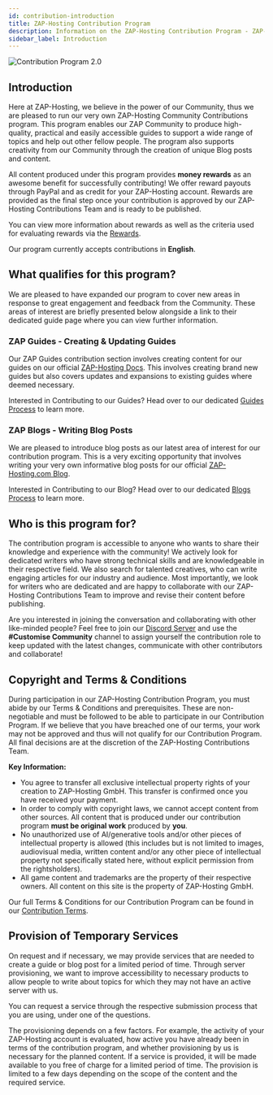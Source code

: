 ```yaml
---
id: contribution-introduction
title: ZAP-Hosting Contribution Program
description: Information on the ZAP-Hosting Contribution Program - ZAP-Hosting.com documentation
sidebar_label: Introduction
---
```


![Contribution Program 2.0](https://screensaver01.zap-hosting.com/index.php/s/djbjL5gHGRCYAzq/preview)

## Introduction

Here at ZAP-Hosting, we believe in the power of our Community, thus we are pleased to run our very own ZAP-Hosting Community Contributions program. This program enables our ZAP Community to produce high-quality, practical and easily accessible guides to support a wide range of topics and help out other fellow people. The program also supports creativity from our Community through the creation of unique Blog posts and content.

All content produced under this program provides **money rewards** as an awesome benefit for successfully contributing! We offer reward payouts through PayPal and as credit for your ZAP-Hosting account. Rewards are provided as the final step once your contribution is approved by our ZAP-Hosting Contributions Team and is ready to be published.

You can view more information about rewards as well as the criteria used for evaluating rewards via the [Rewards](contribution-rewards.md).

Our program currently accepts contributions in **English**.

## What qualifies for this program?

We are pleased to have expanded our program to cover new areas in response to great engagement and feedback from the Community. These areas of interest are briefly presented below alongside a link to their dedicated guide page where you can view further information.

### ZAP Guides - Creating & Updating Guides

Our ZAP Guides contribution section involves creating content for our guides on our official [ZAP-Hosting Docs](https://zap-hosting.com/guides/). This involves creating brand new guides but also covers updates and expansions to existing guides where deemed necessary.

Interested in Contributing to our Guides? Head over to our dedicated [Guides Process](contribution-guides.md) to learn more.

### ZAP Blogs - Writing Blog Posts

We are pleased to introduce blog posts as our latest area of interest for our contribution program. This is a very exciting opportunity that involves writing your very own informative blog posts for our official [ZAP-Hosting.com Blog](https://zap-hosting.com/en/blog/).

Interested in Contributing to our Blog? Head over to our dedicated [Blogs Process](contribution-blogs.md) to learn more.

## Who is this program for?

The contribution program is accessible to anyone who wants to share their knowledge and experience with the community! We actively look for dedicated writers who have strong technical skills and are knowledgeable in their respective field. We also search for talented creatives, who can write engaging articles for our industry and audience. Most importantly, we look for writers who are dedicated and are happy to collaborate with our ZAP-Hosting Contributions Team to improve and revise their content before publishing.

Are you interested in joining the conversation and collaborating with other like-minded people? Feel free to join our [Discord Server](https://discord.com/invite/zaphosting) and use the **#Customise Community** channel to assign yourself the contribution role to keep updated with the latest changes, communicate with other contributors and collaborate!

## Copyright and Terms & Conditions

During participation in our ZAP-Hosting Contribution Program, you must abide by our Terms & Conditions and prerequisites. These are non-negotiable and must be followed to be able to participate in our Contribution Program. If we believe that you have breached one of our terms, your work may not be approved and thus will not qualify for our Contribution Program. All final decisions are at the discretion of the ZAP-Hosting Contributions Team.

**Key Information:**
- You agree to transfer all exclusive intellectual property rights of your creation to ZAP-Hosting GmbH. This transfer is confirmed once you have received your payment.
- In order to comply with copyright laws, we cannot accept content from other sources. All content that is produced under our contribution program **must be original work** produced by **you**.
- No unauthorized use of AI/generative tools and/or other pieces of intellectual property is allowed (this includes but is not limited to images, audiovisual media, written content and/or any other piece of intellectual property not specifically stated here, without explicit permission from the rightsholders).
- All game content and trademarks are the property of their respective owners. All content on this site is the property of ZAP-Hosting GmbH.

Our full Terms & Conditions for our Contribution Program can be found in our [Contribution Terms](contribution-terms.md).

## Provision of Temporary Services

On request and if necessary, we may provide services that are needed to create a guide or blog post for a limited period of time. Through server provisioning, we want to improve accessibility to necessary products to allow people to write about topics for which they may not have an active server with us.

You can request a service through the respective submission process that you are using, under one of the questions.

The provisioning depends on a few factors. For example, the activity of your ZAP-Hosting account is evaluated, how active you have already been in terms of the contribution program, and whether provisioning by us is necessary for the planned content. If a service is provided, it will be made available to you free of charge for a limited period of time. The provision is limited to a few days depending on the scope of the content and the required service.
